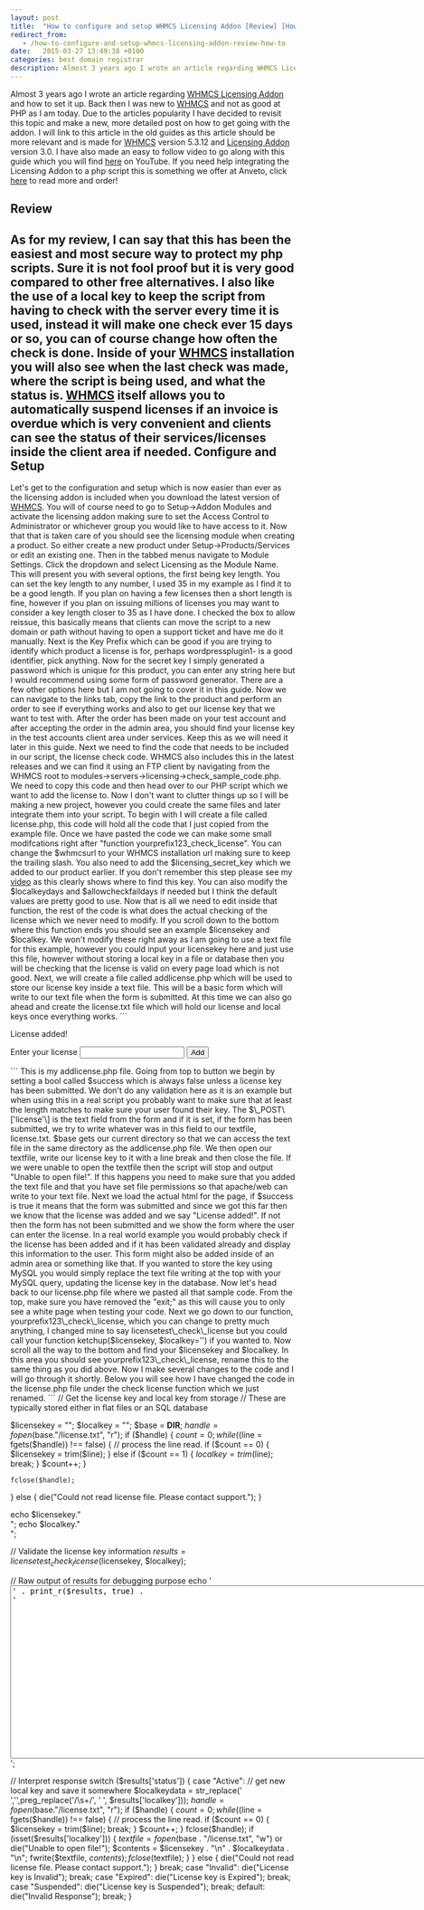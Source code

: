 ```yaml
---
layout: post
title:  "How to configure and setup WHMCS Licensing Addon [Review] [How to]"
redirect_from:
   - /how-to-configure-and-setup-whmcs-licensing-addon-review-how-to
date:   2015-03-27 13:49:38 +0100
categories: best domain registrar
description: Almost 3 years ago I wrote an article regarding WHMCS Licensing Addon and how to set it up. Back then I was new to
---
```


Almost 3 years ago I wrote an article regarding [WHMCS Licensing Addon](http://anve.to/cHPe1 "WHMCS Licensing Addon") and how to set it up. Back then I was new to [WHMCS](http://anve.to/cHPe1 "WHMCS") and not as good at PHP as I am today. Due to the articles popularity I have decided to revisit this topic and make a new, more detailed post on how to get going with the addon. I will link to this article in the old guides as this article should be more relevant and is made for [WHMCS](http://anve.to/cHPe1 "WHMCS") version 5.3.12 and [Licensing Addon](http://anve.to/cHPe1 "WHMCS Licensing Addon") version 3.0. I have also made an easy to follow video to go along with this guide which you will find [here](http://anve.to/vu4Dt "How to configure and setup WHMCS Licensing Addon [Review] [How to]") on YouTube. If you need help integrating the Licensing Addon to a php script this is something we offer at Anveto, click [here](http://anve.to/MQTyb "WHMCS Licensing Addon Integration by Anveto") to read more and order!

Review
------

 As for my review, I can say that this has been the easiest and most secure way to protect my php scripts. Sure it is not fool proof but it is very good compared to other free alternatives. I also like the use of a local key to keep the script from having to check with the server every time it is used, instead it will make one check ever 15 days or so, you can of course change how often the check is done. Inside of your [WHMCS](http://anve.to/cHPe1 "WHMCS") installation you will also see when the last check was made, where the script is being used, and what the status is. [WHMCS](http://anve.to/cHPe1 "WHMCS") itself allows you to automatically suspend licenses if an invoice is overdue which is very convenient and clients can see the status of their services/licenses inside the client area if needed. Configure and Setup
-------------------

 Let's get to the configuration and setup which is now easier than ever as the licensing addon is included when you download the latest version of [WHMCS](http://anve.to/cHPe1 "WHMCS"). You will of course need to go to Setup->Addon Modules and activate the licensing addon making sure to set the Access Control to Administrator or whichever group you would like to have access to it. Now that that is taken care of you should see the licensing module when creating a product. So either create a new product under Setup->Products/Services or edit an existing one. Then in the tabbed menus navigate to Module Settings. Click the dropdown and select Licensing as the Module Name. This will present you with several options, the first being key length. You can set the key length to any number, I used 35 in my example as I find it to be a good length. If you plan on having a few licenses then a short length is fine, however if you plan on issuing millions of licenses you may want to consider a key length closer to 35 as I have done. I checked the box to allow reissue, this basically means that clients can move the script to a new domain or path without having to open a support ticket and have me do it manually. Next is the Key Prefix which can be good if you are trying to identify which product a license is for, perhaps wordpressplugin1- is a good identifier, pick anything. Now for the secret key I simply generated a password which is unique for this product, you can enter any string here but I would recommend using some form of password generator. There are a few other options here but I am not going to cover it in this guide. Now we can navigate to the links tab, copy the link to the product and perform an order to see if everything works and also to get our license key that we want to test with. After the order has been made on your test account and after accepting the order in the admin area, you should find your license key in the test accounts client area under services. Keep this as we will need it later in this guide. Next we need to find the code that needs to be included in our script, the license check code. WHMCS also includes this in the latest releases and we can find it using an FTP client by navigating from the WHMCS root to modules->servers->licensing->check\_sample\_code.php. We need to copy this code and then head over to our PHP script which we want to add the license to. Now I don't want to clutter things up so I will be making a new project, however you could create the same files and later integrate them into your script. To begin with I will create a file called license.php, this code will hold all the code that I just copied from the example file. Once we have pasted the code we can make some small modifcations right after "function yourprefix123\_check\_license". You can change the $whmcsurl to your WHMCS installation url making sure to keep the trailing slash. You also need to add the $licensing\_secret\_key which we added to our product earlier. If you don't remember this step please see my [video](http://anve.to/vu4Dt "How to configure and setup WHMCS Licensing Addon [Review] [How to]") as this clearly shows where to find this key. You can also modify the $localkeydays and $allowcheckfaildays if needed but I think the default values are pretty good to use. Now that is all we need to edit inside that function, the rest of the code is what does the actual checking of the license which we never need to modify. If you scroll down to the bottom where this function ends you should see an example $licensekey and $localkey. We won't modify these right away as I am going to use a text file for this example, however you could input your licensekey here and just use this file, however without storing a local key in a file or database then you will be checking that the license is valid on every page load which is not good. Next, we will create a file called addlicense.php which will be used to store our license key inside a text file. This will be a basic form which will write to our text file when the form is submitted. At this time we can also go ahead and create the license.txt file which will hold our license and local keys once everything works. ```
<?php
$success = false;
if (isset($_POST['license'])) {
    $license = $_POST['license'];
    $base = __DIR__;
    $textfile = fopen($base."/license.txt", "w") or die("Unable to open file!");
    $contents = $license."\n";
    fwrite($textfile, $contents);
    fclose($textfile);
    $success = true;
}
?>
<html>
<head>
    <title>License Test</title>
</head>
<body>
<div class="wrapper">
    <div class="form">
        <?php
        if ($success) {
            ?>
            <p>License added!</p>
            <?php
        } else {
        ?>
        <form method="post" action="">
            Enter your license <input name="license">
            <input type="submit" value="Add">
        </form>
        <?php } ?>
    </div>
</div>
</body>
</html>
``` This is my addlicense.php file. Going from top to button we begin by setting a bool called $success which is always false unless a license key has been submitted. We don't do any validation here as it is an example but when using this in a real script you probably want to make sure that at least the length matches to make sure your user found their key. The $\_POST\['license'\] is the text field from the form and if it is set, if the form has been submitted, we try to write whatever was in this field to our textfile, license.txt. $base gets our current directory so that we can access the text file in the same directory as the addlicense.php file. We then open our textfile, write our license key to it with a line break and then close the file. If we were unable to open the textfile then the script will stop and output "Unable to open file!". If this happens you need to make sure that you added the text file and that you have set file permissions so that apache/web can write to your text file. Next we load the actual html for the page, if $success is true it means that the form was submitted and since we got this far then we know that the license was added and we say "License added!". If not then the form has not been submitted and we show the form where the user can enter the license. In a real world example you would probably check if the license has been added and if it has been validated already and display this information to the user. This form might also be added inside of an admin area or something like that. If you wanted to store the key using MySQL you would simply replace the text file writing at the top with your MySQL query, updating the license key in the database. Now let's head back to our license.php file where we pasted all that sample code. From the top, make sure you have removed the "exit;" as this will cause you to only see a white page when testing your code. Next we go down to our function, yourprefix123\_check\_license, which you can change to pretty much anything, I changed mine to say licensetest\_check\_license but you could call your function ketchup($licensekey, $localkey='') if you wanted to. Now scroll all the way to the bottom and find your $licensekey and $localkey. In this area you should see yourprefix123\_check\_license, rename this to the same thing as you did above. Now I make several changes to the code and I will go through it shortly. Below you will see how I have changed the code in the license.php file under the check license function which we just renamed. ```
// Get the license key and local key from storage
// These are typically stored either in flat files or an SQL database

$licensekey = "";
$localkey = "";
$base = __DIR__;
$handle = fopen($base."/license.txt", "r");
if ($handle) {
    $count = 0;
    while (($line = fgets($handle)) !== false) {
        // process the line read.
        if ($count == 0) {
            $licensekey = trim($line);
        } else if ($count == 1) {
            $localkey = trim($line);
            break;
        }
        $count++;
    }

    fclose($handle);
} else {
    die("Could not read license file. Please contact support.");
}

echo $licensekey."<br/>";
echo $localkey."<br/>";

// Validate the license key information
$results = licensetest_check_license($licensekey, $localkey);

// Raw output of results for debugging purpose
echo '<textarea cols="100" rows="20">' . print_r($results, true) . '</textarea>';

// Interpret response
switch ($results['status']) {
    case "Active":
        // get new local key and save it somewhere
        $localkeydata = str_replace(' ','',preg_replace('/\s+/', ' ', $results['localkey']));
        $handle = fopen($base."/license.txt", "r");
        if ($handle) {
            $count = 0;
            while (($line = fgets($handle)) !== false) {
                // process the line read.
                if ($count == 0) {
                    $licensekey = trim($line);
                    break;
                }
                $count++;
            }
            fclose($handle);
            if (isset($results['localkey'])) {
                $textfile = fopen($base . "/license.txt", "w") or die("Unable to open file!");
                $contents = $licensekey . "\n" . $localkeydata . "\n";
                fwrite($textfile, $contents);
                fclose($textfile);
            }
        } else {
            die("Could not read license file. Please contact support.");
        }
        break;
    case "Invalid":
        die("License key is Invalid");
        break;
    case "Expired":
        die("License key is Expired");
        break;
    case "Suspended":
        die("License key is Suspended");
        break;
    default:
        die("Invalid Response");
        break;
}
``` Basically what we are doing is checking for a license key and local key and reading it from the text file. If the license is valid we store the new local key so that we don't have to run the check again for another 15 days. Now there is a lot of code to go through here but we will go through it just like we did before, from top to bottom. So what I did first was to remove the example $licensekey and $localkey and leave these blank. If there is no key in the text file then the blank key will be checked and be returned as invalid. After these two variables we set our base directory with $base so that we now that text file we are reading is in the same directory. We then try to open the text file and read it line by line. Because of the way we store the licensekey and localkey we know that the first line is always the licensekey and the second line is always the localkey. If the license has never been checked the $localkey will remain blank, all this does is force the license check function to try to make a call to the license server (your WHMCS install). So once we are done reading the text file we close the $handle. I decided to echo my licensekey and localkey here so that I could see what was stored in my text file, you can should probably remove this echo and your textarea echo when running this on an actual script. Next we call our license function with $results = licensetest\_check\_license($licensekey, $localkey), remember that you may have changed the name of this to something else. After this i print out the returned $results in a textarea and then I proceed to the provided switch case which looks at the status key of the $results array. If this key is equal to "Active" we then know that the license was validated and that a localkey should have been returned if this was a remote check. One important thing here is to remove the spaces in the $results\['localkey'\] as it can mess things up if you are reading a text file line by line. However if the validation was done via the local key, as in no call was made to the license server, then there will be no local key returned. This is why I check to see if the $results\['localkey'\] is set further down so that I don't overwrite an existing local key with a blank key. I also copied the earlier code and once again read the text file line by line to get our license key from storage once again. If the local key was returned in the results array I then proceed to write the license and local key to the text file.  You will see other cases in this switch case statement which I have not modified. In these other cases you may take some kind of action such as displaying an error message to the user saying that his invoice is unpaid and that he should contact support. Although please keep in mind that your clients users may also see the message so I would recommend showing a general error message as to not embarrass your client with a personal message. Thanks for reading the guide, I hope it helps. Feel free to leave and comments, questions or suggestions in the comments below! Remember, if you need help integrating the Licensing Addon to a php script this is something we offer at Anveto, click [here](https://anveto.com/members/cart.php?a=add&pid=15 "WHMCS Licensing Addon Integration by Anveto") to read more and order!</body></html>